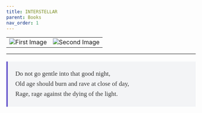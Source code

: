 ```yaml
---
title: INTERSTELLAR
parent: Books
nav_order: 1
---
```


<table>
  <tr>
    <td><img src="https://deepbytesblog.s3.bitiful.net/INTERSTELLAR-1.jpg" alt="First Image" /></td>
    <td><img src="https://deepbytesblog.s3.bitiful.net/INTERSTELLAR-2.jpg" alt="Second Image" /></td>
  </tr>
</table>

---

<style>
  .poem {
    background-color: #f3f4f6;
    border-left: 4px solid #6a5acd;
    padding: 20px;
    font-family: 'Georgia', serif;
    line-height: 1.6;
    max-width: 600px;
    margin: 20px auto;
    color: #333;
    font-size: 1.2em;
  }

  .poem p {
    margin: 0;
  }
</style>

<div class="poem">
    <p>Do not go gentle into that good night,</p>
    <p>Old age should burn and rave at close of day,</p>
    <p>Rage, rage against the dying of the light.</p>
</div>

